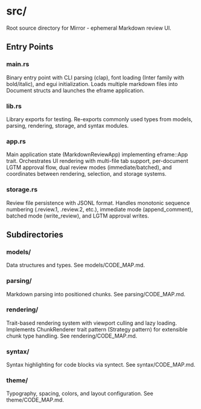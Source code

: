 # src/

Root source directory for Mirror - ephemeral Markdown review UI.

## Entry Points

### **main.rs**
Binary entry point with CLI parsing (clap), font loading (Inter family with bold/italic), and egui initialization. Loads multiple markdown files into Document structs and launches the eframe application.

### **lib.rs**
Library exports for testing. Re-exports commonly used types from models, parsing, rendering, storage, and syntax modules.

### **app.rs**
Main application state (MarkdownReviewApp) implementing eframe::App trait. Orchestrates UI rendering with multi-file tab support, per-document LGTM approval flow, dual review modes (immediate/batched), and coordinates between rendering, selection, and storage systems.

### **storage.rs**
Review file persistence with JSONL format. Handles monotonic sequence numbering (.review.1, .review.2, etc.), immediate mode (append_comment), batched mode (write_review), and LGTM approval writes.

## Subdirectories

### **models/**
Data structures and types. See models/CODE_MAP.md.

### **parsing/**
Markdown parsing into positioned chunks. See parsing/CODE_MAP.md.

### **rendering/**
Trait-based rendering system with viewport culling and lazy loading. Implements ChunkRenderer trait pattern (Strategy pattern) for extensible chunk type handling. See rendering/CODE_MAP.md.

### **syntax/**
Syntax highlighting for code blocks via syntect. See syntax/CODE_MAP.md.

### **theme/**
Typography, spacing, colors, and layout configuration. See theme/CODE_MAP.md.
